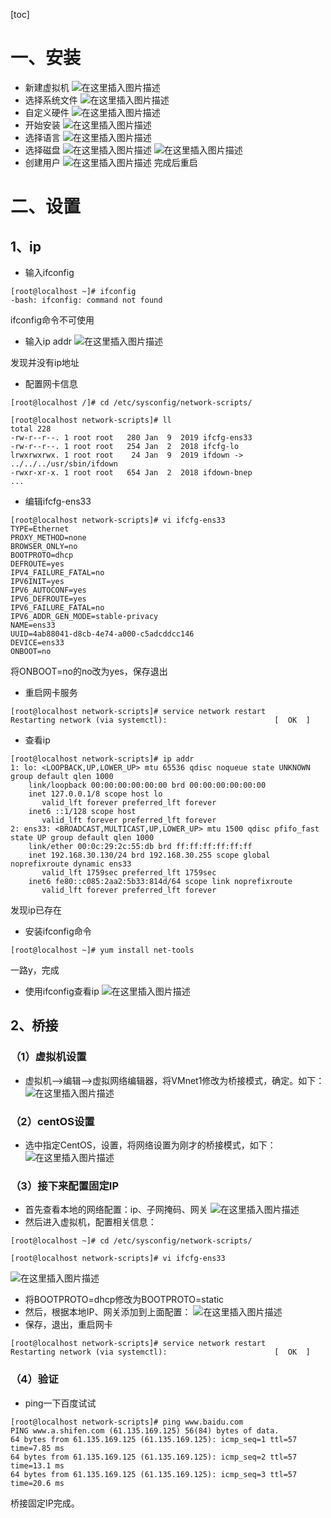 [toc]
# 一、安装
 - 新建虚拟机
 ![在这里插入图片描述](https://img-blog.csdnimg.cn/20190109173314972.png?x-oss-process=image/watermark,type_ZmFuZ3poZW5naGVpdGk,shadow_10,text_aHR0cHM6Ly9ibG9nLmNzZG4ubmV0L1NvbmdTaXIwMDE=,size_16,color_FFFFFF,t_70)
 - 选择系统文件
 ![在这里插入图片描述](https://img-blog.csdnimg.cn/20190109173536345.png?x-oss-process=image/watermark,type_ZmFuZ3poZW5naGVpdGk,shadow_10,text_aHR0cHM6Ly9ibG9nLmNzZG4ubmV0L1NvbmdTaXIwMDE=,size_16,color_FFFFFF,t_70)
 - 自定义硬件
 ![在这里插入图片描述](https://img-blog.csdnimg.cn/20190109173602898.png?x-oss-process=image/watermark,type_ZmFuZ3poZW5naGVpdGk,shadow_10,text_aHR0cHM6Ly9ibG9nLmNzZG4ubmV0L1NvbmdTaXIwMDE=,size_16,color_FFFFFF,t_70)
 - 开始安装
 ![在这里插入图片描述](https://img-blog.csdnimg.cn/20190109173611139.png?x-oss-process=image/watermark,type_ZmFuZ3poZW5naGVpdGk,shadow_10,text_aHR0cHM6Ly9ibG9nLmNzZG4ubmV0L1NvbmdTaXIwMDE=,size_16,color_FFFFFF,t_70)
 - 选择语言
 ![在这里插入图片描述](https://img-blog.csdnimg.cn/20190109173618309.png?x-oss-process=image/watermark,type_ZmFuZ3poZW5naGVpdGk,shadow_10,text_aHR0cHM6Ly9ibG9nLmNzZG4ubmV0L1NvbmdTaXIwMDE=,size_16,color_FFFFFF,t_70)
 - 选择磁盘
 ![在这里插入图片描述](https://img-blog.csdnimg.cn/20190109173626997.png?x-oss-process=image/watermark,type_ZmFuZ3poZW5naGVpdGk,shadow_10,text_aHR0cHM6Ly9ibG9nLmNzZG4ubmV0L1NvbmdTaXIwMDE=,size_16,color_FFFFFF,t_70)
 ![在这里插入图片描述](https://img-blog.csdnimg.cn/20190109173639478.png?x-oss-process=image/watermark,type_ZmFuZ3poZW5naGVpdGk,shadow_10,text_aHR0cHM6Ly9ibG9nLmNzZG4ubmV0L1NvbmdTaXIwMDE=,size_16,color_FFFFFF,t_70)
 - 创建用户
 ![在这里插入图片描述](https://img-blog.csdnimg.cn/20190109173646357.png?x-oss-process=image/watermark,type_ZmFuZ3poZW5naGVpdGk,shadow_10,text_aHR0cHM6Ly9ibG9nLmNzZG4ubmV0L1NvbmdTaXIwMDE=,size_16,color_FFFFFF,t_70)
完成后重启
# 二、设置

## 1、ip
 - 输入ifconfig

```
[root@localhost ~]# ifconfig
-bash: ifconfig: command not found
```
ifconfig命令不可使用

 - 输入ip addr
![在这里插入图片描述](https://img-blog.csdnimg.cn/20190109172423759.png)

发现并没有ip地址

 - 配置网卡信息
```
[root@localhost /]# cd /etc/sysconfig/network-scripts/
```
```
[root@localhost network-scripts]# ll
total 228
-rw-r--r--. 1 root root   280 Jan  9  2019 ifcfg-ens33
-rw-r--r--. 1 root root   254 Jan  2  2018 ifcfg-lo
lrwxrwxrwx. 1 root root    24 Jan  9  2019 ifdown -> ../../../usr/sbin/ifdown
-rwxr-xr-x. 1 root root   654 Jan  2  2018 ifdown-bnep
...
```
 - 编辑ifcfg-ens33
```
[root@localhost network-scripts]# vi ifcfg-ens33
TYPE=Ethernet
PROXY_METHOD=none
BROWSER_ONLY=no
BOOTPROTO=dhcp
DEFROUTE=yes
IPV4_FAILURE_FATAL=no
IPV6INIT=yes
IPV6_AUTOCONF=yes
IPV6_DEFROUTE=yes
IPV6_FAILURE_FATAL=no
IPV6_ADDR_GEN_MODE=stable-privacy
NAME=ens33
UUID=4ab88041-d8cb-4e74-a000-c5adcddcc146
DEVICE=ens33
ONBOOT=no
```
将ONBOOT=no的no改为yes，保存退出
 
 - 重启网卡服务

```
[root@localhost network-scripts]# service network restart
Restarting network (via systemctl):                        [  OK  ]
```

 - 查看ip


```
[root@localhost network-scripts]# ip addr
1: lo: <LOOPBACK,UP,LOWER_UP> mtu 65536 qdisc noqueue state UNKNOWN group default qlen 1000
    link/loopback 00:00:00:00:00:00 brd 00:00:00:00:00:00
    inet 127.0.0.1/8 scope host lo
       valid_lft forever preferred_lft forever
    inet6 ::1/128 scope host 
       valid_lft forever preferred_lft forever
2: ens33: <BROADCAST,MULTICAST,UP,LOWER_UP> mtu 1500 qdisc pfifo_fast state UP group default qlen 1000
    link/ether 00:0c:29:2c:55:db brd ff:ff:ff:ff:ff:ff
    inet 192.168.30.130/24 brd 192.168.30.255 scope global noprefixroute dynamic ens33
       valid_lft 1759sec preferred_lft 1759sec
    inet6 fe80::c085:2aa2:5b33:814d/64 scope link noprefixroute 
       valid_lft forever preferred_lft forever
```
发现ip已存在

 - 安装ifconfig命令
```
[root@localhost ~]# yum install net-tools
```
一路y，完成

 - 使用ifconfig查看ip
![在这里插入图片描述](https://img-blog.csdnimg.cn/20190109172653514.png?x-oss-process=image/watermark,type_ZmFuZ3poZW5naGVpdGk,shadow_10,text_aHR0cHM6Ly9ibG9nLmNzZG4ubmV0L1NvbmdTaXIwMDE=,size_16,color_FFFFFF,t_70)

## 2、桥接
### （1）虚拟机设置
 - 虚拟机-->编辑-->虚拟网络编辑器，将VMnet1修改为桥接模式，确定。如下：
 ![在这里插入图片描述](https://img-blog.csdnimg.cn/20190110101105905.png?x-oss-process=image/watermark,type_ZmFuZ3poZW5naGVpdGk,shadow_10,text_aHR0cHM6Ly9ibG9nLmNzZG4ubmV0L1NvbmdTaXIwMDE=,size_16,color_FFFFFF,t_70)
 ### （2）centOS设置
 -  选中指定CentOS，设置，将网络设置为刚才的桥接模式，如下：
![在这里插入图片描述](https://img-blog.csdnimg.cn/20190110101500370.png?x-oss-process=image/watermark,type_ZmFuZ3poZW5naGVpdGk,shadow_10,text_aHR0cHM6Ly9ibG9nLmNzZG4ubmV0L1NvbmdTaXIwMDE=,size_16,color_FFFFFF,t_70)
 ### （3）接下来配置固定IP
  - 首先查看本地的网络配置：ip、子网掩码、网关
 ![在这里插入图片描述](https://img-blog.csdnimg.cn/2019011010295436.png?x-oss-process=image/watermark,type_ZmFuZ3poZW5naGVpdGk,shadow_10,text_aHR0cHM6Ly9ibG9nLmNzZG4ubmV0L1NvbmdTaXIwMDE=,size_16,color_FFFFFF,t_70)
 - 然后进入虚拟机，配置相关信息：
```
[root@localhost ~]# cd /etc/sysconfig/network-scripts/
```
```
[root@localhost network-scripts]# vi ifcfg-ens33 
```
![在这里插入图片描述](https://img-blog.csdnimg.cn/20190110102051598.png?x-oss-process=image/watermark,type_ZmFuZ3poZW5naGVpdGk,shadow_10,text_aHR0cHM6Ly9ibG9nLmNzZG4ubmV0L1NvbmdTaXIwMDE=,size_16,color_FFFFFF,t_70)
 - 将BOOTPROTO=dhcp修改为BOOTPROTO=static
 - 然后，根据本地IP、网关添加到上面配置：
![在这里插入图片描述](https://img-blog.csdnimg.cn/20190110102502569.png?x-oss-process=image/watermark,type_ZmFuZ3poZW5naGVpdGk,shadow_10,text_aHR0cHM6Ly9ibG9nLmNzZG4ubmV0L1NvbmdTaXIwMDE=,size_16,color_FFFFFF,t_70)
 - 保存，退出，重启网卡

```
[root@localhost network-scripts]# service network restart
Restarting network (via systemctl):                        [  OK  ]
```
### （4）验证
 - ping一下百度试试

```
[root@localhost network-scripts]# ping www.baidu.com
PING www.a.shifen.com (61.135.169.125) 56(84) bytes of data.
64 bytes from 61.135.169.125 (61.135.169.125): icmp_seq=1 ttl=57 time=7.85 ms
64 bytes from 61.135.169.125 (61.135.169.125): icmp_seq=2 ttl=57 time=13.1 ms
64 bytes from 61.135.169.125 (61.135.169.125): icmp_seq=3 ttl=57 time=20.6 ms
```
桥接固定IP完成。